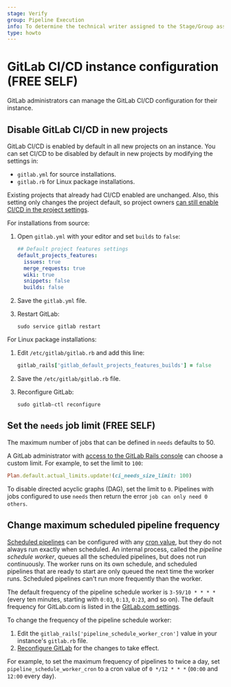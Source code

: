 ```yaml
---
stage: Verify
group: Pipeline Execution
info: To determine the technical writer assigned to the Stage/Group associated with this page, see https://about.gitlab.com/handbook/product/ux/technical-writing/#assignments
type: howto
---
```


# GitLab CI/CD instance configuration **(FREE SELF)**

GitLab administrators can manage the GitLab CI/CD configuration for their instance.

## Disable GitLab CI/CD in new projects

GitLab CI/CD is enabled by default in all new projects on an instance. You can set
CI/CD to be disabled by default in new projects by modifying the settings in:

- `gitlab.yml` for source installations.
- `gitlab.rb` for Linux package installations.

Existing projects that already had CI/CD enabled are unchanged. Also, this setting only changes
the project default, so project owners [can still enable CI/CD in the project settings](../ci/enable_or_disable_ci.md#enable-cicd-in-a-project).

For installations from source:

1. Open `gitlab.yml` with your editor and set `builds` to `false`:

   ```yaml
   ## Default project features settings
   default_projects_features:
     issues: true
     merge_requests: true
     wiki: true
     snippets: false
     builds: false
   ```

1. Save the `gitlab.yml` file.

1. Restart GitLab:

   ```shell
   sudo service gitlab restart
   ```

For Linux package installations:

1. Edit `/etc/gitlab/gitlab.rb` and add this line:

   ```ruby
   gitlab_rails['gitlab_default_projects_features_builds'] = false
   ```

1. Save the `/etc/gitlab/gitlab.rb` file.

1. Reconfigure GitLab:

   ```shell
   sudo gitlab-ctl reconfigure
   ```

## Set the `needs` job limit **(FREE SELF)**

The maximum number of jobs that can be defined in `needs` defaults to 50.

A GitLab administrator with [access to the GitLab Rails console](operations/rails_console.md#starting-a-rails-console-session)
can choose a custom limit. For example, to set the limit to `100`:

```ruby
Plan.default.actual_limits.update!(ci_needs_size_limit: 100)
```

To disable directed acyclic graphs (DAG), set the limit to `0`. Pipelines with jobs
configured to use `needs` then return the error `job can only need 0 others`.

## Change maximum scheduled pipeline frequency

[Scheduled pipelines](../ci/pipelines/schedules.md) can be configured with any [cron value](../topics/cron/index.md),
but they do not always run exactly when scheduled. An internal process, called the
_pipeline schedule worker_, queues all the scheduled pipelines, but does not
run continuously. The worker runs on its own schedule, and scheduled pipelines that
are ready to start are only queued the next time the worker runs. Scheduled pipelines
can't run more frequently than the worker.

The default frequency of the pipeline schedule worker is `3-59/10 * * * *` (every ten minutes,
starting with `0:03`, `0:13`, `0:23`, and so on). The default frequency for GitLab.com
is listed in the [GitLab.com settings](../user/gitlab_com/index.md#gitlab-cicd).

To change the frequency of the pipeline schedule worker:

1. Edit the `gitlab_rails['pipeline_schedule_worker_cron']` value in your instance's `gitlab.rb` file.
1. [Reconfigure GitLab](restart_gitlab.md#reconfigure-a-linux-package-installation) for the changes to take effect.

For example, to set the maximum frequency of pipelines to twice a day, set `pipeline_schedule_worker_cron`
to a cron value of `0 */12 * * *` (`00:00` and `12:00` every day).

<!-- ## Troubleshooting

Include any troubleshooting steps that you can foresee. If you know beforehand what issues
one might have when setting this up, or when something is changed, or on upgrading, it's
important to describe those, too. Think of things that may go wrong and include them here.
This is important to minimize requests for support, and to avoid doc comments with
questions that you know someone might ask.

Each scenario can be a third-level heading, for example `### Getting error message X`.
If you have none to add when creating a doc, leave this section in place
but commented out to help encourage others to add to it in the future. -->
